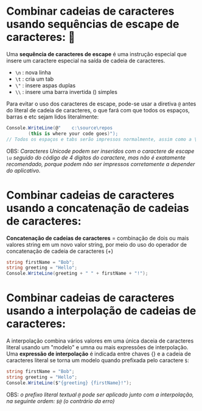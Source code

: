 # Combinar cadeias de caracteres usando sequências de escape de caracteres: :bookmark_tabs:

Uma **sequência de caracteres de escape** é uma instrução especial que insere um caractere especial na saída de cadeia de caracteres.

- `\n` : nova linha
- `\t` : cria um tab
- `\"` : insere aspas duplas
- `\\` : insere uma barra invertida (\) simples

Para evitar o uso dos caracteres de escape, pode-se usar a diretiva `@` antes do literal de cadeia de caracteres, o que fará com que todos os espaços, barras e etc sejam lidos literalmente:
~~~csharp
Console.WriteLine(@"    c:\source\repos
        (this is where your code goes)");
// Todos os espaços e tabs serão impressos normalmente, assim como a \ não será lida como entrada de caractere de escape
~~~
OBS: *Caracteres Unicode podem ser inseridos com o caractere de escape `\u` seguido do código de 4 dígitos do caractere, mas não é exatamente recomendado, porque podem não ser impressos corretamente a depender do aplicativo.*

# Combinar cadeias de caracteres usando a concatenação de cadeias de caracteres:
**Concatenação de cadeias de caracteres** = combinação de dois ou mais valores string em um novo valor string, por meio do uso do operador de concatenação de cadeia de caracteres (+)
~~~csharp
string firstName = "Bob";
string greeting = "Hello";
Console.WriteLine(greeting + " " + firstName + "!");
~~~

# Combinar cadeias de caracteres usando a interpolação de cadeias de caracteres:
A interpolação combina vários valores em uma única daceia de caracteres literal usando um "modelo" e umna ou mais expressões de interpolação.  
Uma **expressão de interpolação** é indicada entre chaves {} e a cadeia de caracteres literal se torna um modelo quando prefixada pelo caractere `$`:
~~~csharp
string firstName = "Bob";
string greeting = "Hello";
Console.WriteLine($"{greeting} {firstName}!");
~~~
OBS: *o prefixo literal textual `@` pode ser aplicado junto com a interpolação, na seguinte ordem: `$@` (o contrário da erro)*